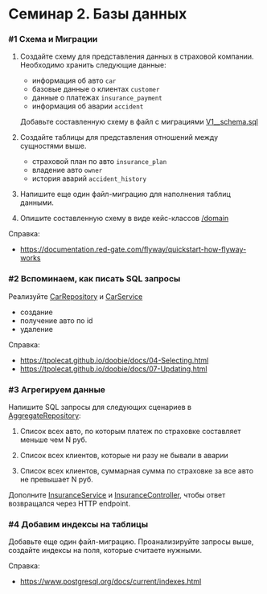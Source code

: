 # Семинар 2. Базы данных

### #1 Схема и Миграции

1. Создайте схему для представления данных в страховой компании. Необходимо хранить следующие данные:

    - информация об авто `car`
    - базовые данные о клиентах `customer`
    - данные о платежах `insurance_payment`
    - информация об аварии `accident`

   Добавьте составленную схему в файл с миграциями [V1__schema.sql](./src/main/resources/db.migration/V1__schema.sql)

2. Создайте таблицы для представления отношений между сущностями выше.

    - страховой план по авто `insurance_plan`
    - владение авто `owner`
    - история аварий `accident_history`

3. Напишите еще один файл-миграцию для наполнения таблиц данными.

4. Опишите составленную схему в виде кейс-классов [/domain](./src/main/scala/lab2/domain)

Справка:
- https://documentation.red-gate.com/flyway/quickstart-how-flyway-works

### #2 Вспоминаем, как писать SQL запросы

Реализуйте [CarRepository](./src/main/scala/lab2/repository/CarRepository.scala)
и [CarService](./src/main/scala/lab2/services/CarService.scala)

- создание
- получение авто по id
- удаление

Справка:
- https://tpolecat.github.io/doobie/docs/04-Selecting.html
- https://tpolecat.github.io/doobie/docs/07-Updating.html

### #3 Агрегируем данные

Напишите SQL запросы для следующих сценариев
в [AggregateRepository](./src/main/scala/lab2/repository/AggregateRepository.scala):

1. Список всех авто, по которым платеж по страховке составляет меньше чем N руб.

2. Список всех клиентов, которые ни разу не бывали в аварии

3. Список всех клиентов, суммарная сумма по страховке за все авто не превышает N руб.

Дополните [InsuranceService](./src/main/scala/lab2/services/InsuranceService.scala)
и [InsuranceController](./src/main/scala/lab2/endpoints/InsuranceController.scala), чтобы ответ возвращался через HTTP
endpoint.

### #4 Добавим индексы на таблицы

Добавьте еще один файл-миграцию. Проанализируйте запросы выше, создайте индексы на поля, которые считаете нужными.

Справка:
- https://www.postgresql.org/docs/current/indexes.html
